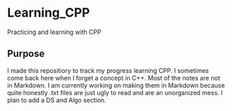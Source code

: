 # Learning_CPP

Practicing and learning with CPP

## Purpose

I made this repositiory to track my progress learning CPP. I sometimes come back here when I forget a concept in C++. Most of the notes are not in Markdown. I am currently working on making them in Markdown because quite honestly .txt files are just ugly to read and are an unorganized mess. I plan to add a DS and Algo section.
